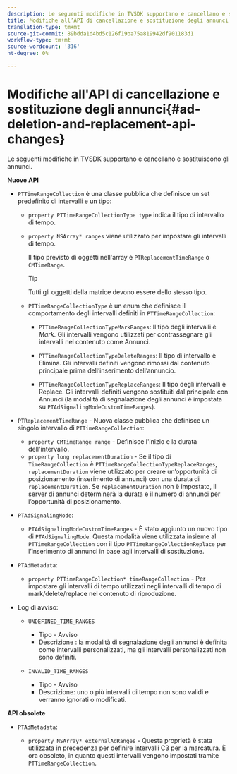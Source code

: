 ```yaml
---
description: Le seguenti modifiche in TVSDK supportano e cancellano e sostituiscono gli annunci.
title: Modifiche all’API di cancellazione e sostituzione degli annunci
translation-type: tm+mt
source-git-commit: 89bdda1d4bd5c126f19ba75a819942df901183d1
workflow-type: tm+mt
source-wordcount: '316'
ht-degree: 0%

---
```



# Modifiche all&#39;API di cancellazione e sostituzione degli annunci{#ad-deletion-and-replacement-api-changes}

Le seguenti modifiche in TVSDK supportano e cancellano e sostituiscono gli annunci.

**Nuove API**

* `PTTimeRangeCollection` è una classe pubblica che definisce un set predefinito di intervalli e un tipo:

   * `property PTTimeRangeCollectionType type` indica il tipo di intervallo di tempo.
   * `property NSArray* ranges` viene utilizzato per impostare gli intervalli di tempo.

      Il tipo previsto di oggetti nell&#39;array è `PTReplacementTimeRange` o `CMTimeRange`.

      >[!TIP]
      >
      >Tutti gli oggetti della matrice devono essere dello stesso tipo.

   * `PTTimeRangeCollectionType` è un enum che definisce il comportamento degli intervalli definiti in  `PTTimeRangeCollection`:

      * `PTTimeRangeCollectionTypeMarkRanges`: Il tipo degli intervalli è  *Mark*. Gli intervalli vengono utilizzati per contrassegnare gli intervalli nel contenuto come Annunci.

      * `PTTimeRangeCollectionTypeDeleteRanges`: Il tipo di intervallo è Elimina. Gli intervalli definiti vengono rimossi dal contenuto principale prima dell’inserimento dell’annuncio.
      * `PTTimeRangeCollectionTypeReplaceRanges`: Il tipo degli intervalli è Replace. Gli intervalli definiti vengono sostituiti dal principale con Annunci (la modalità di segnalazione degli annunci è impostata su `PTAdSignalingModeCustomTimeRanges`).

* `PTReplacementTimeRange` - Nuova classe pubblica che definisce un singolo intervallo di  `PTTimeRangeCollection`:

   * `property CMTimeRange range` - Definisce l&#39;inizio e la durata dell&#39;intervallo.
   * `property long replacementDuration` - Se il tipo di  `TimeRangeCollection` è  `PTTimeRangeCollectionTypeReplaceRanges`,  `replacementDuration` viene utilizzato per creare un’opportunità di posizionamento (inserimento di annunci) con una durata di  `replacementDuration`. Se `replacementDuration` non è impostato, il server di annunci determinerà la durata e il numero di annunci per l’opportunità di posizionamento.

* `PTAdSignalingMode`:

   * `PTAdSignalingModeCustomTimeRanges` - È stato aggiunto un nuovo tipo di  `PTAdSignalingMode`. Questa modalità viene utilizzata insieme al `PTTimeRangeCollection` con il tipo `PTTimeRangeCollectionReplace` per l’inserimento di annunci in base agli intervalli di sostituzione.

* `PTAdMetadata`:

   * `property PTTimeRangeCollection* timeRangeCollection` - Per impostare gli intervalli di tempo utilizzati negli intervalli di tempo di mark/delete/replace nel contenuto di riproduzione.

* Log di avviso:

   * `UNDEFINED_TIME_RANGES`

      * Tipo - Avviso
      * Descrizione : la modalità di segnalazione degli annunci è definita come intervalli personalizzati, ma gli intervalli personalizzati non sono definiti.
   * `INVALID_TIME_RANGES`

      * Tipo - Avviso
      * Descrizione: uno o più intervalli di tempo non sono validi e verranno ignorati o modificati.


**API obsolete**

* `PTAdMetadata`:

   * `property NSArray* externalAdRanges` - Questa proprietà è stata utilizzata in precedenza per definire intervalli C3 per la marcatura. È ora obsoleto, in quanto questi intervalli vengono impostati tramite `PTTimeRangeCollection`.

